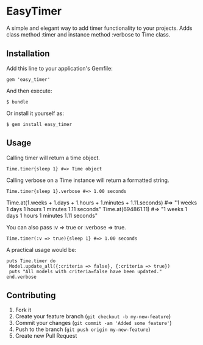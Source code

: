 # EasyTimer

A simple and elegant way to add timer functionality to your projects. Adds class method :timer and instance method :verbose to Time class.

## Installation

Add this line to your application's Gemfile:

    gem 'easy_timer'

And then execute:

    $ bundle

Or install it yourself as:

    $ gem install easy_timer

## Usage
Calling timer will return a time object.
		
	Time.timer{sleep 1} #=> Time object

Calling verbose on a Time instance will return a formatted string.
		
	Time.timer{sleep 1}.verbose #=> 1.00 seconds
  Time.at(1.weeks + 1.days + 1.hours + 1.minutes + 1.11.seconds) #=> "1 weeks 1 days 1 hours 1 minutes 1.11 seconds"
  Time.at(694861.11) #=> "1 weeks 1 days 1 hours 1 minutes 1.11 seconds"

You can also pass :v => true or :verbose => true.
		
	Time.timer(:v => true){sleep 1} #=> 1.00 seconds

A practical usage would be:

	puts Time.timer do
	 Model.update_all({:criteria => false}, {:criteria => true})
	 puts "All models with criteria=false have been updated."
	end.verbose


## Contributing

1. Fork it
2. Create your feature branch (`git checkout -b my-new-feature`)
3. Commit your changes (`git commit -am 'Added some feature'`)
4. Push to the branch (`git push origin my-new-feature`)
5. Create new Pull Request
